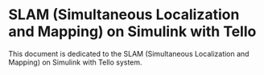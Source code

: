 # SLAM (Simultaneous Localization and Mapping) on Simulink with Tello

This document is dedicated to the SLAM (Simultaneous Localization and Mapping) on Simulink with Tello system.
